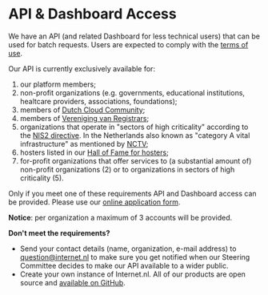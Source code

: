 # API & Dashboard Access

We have an API (and related Dashboard for less technical users) that can be used for batch requests. Users are expected to comply with the [terms of use](https://github.com/internetstandards/Internet.nl-API-docs/blob/main/terms-of-use.md). 

Our API is currently exclusively available for:
1. our platform members;
2. non-profit organizations (e.g. governments, educational institutions, healtcare providers, associations, foundations);
3. members of [Dutch Cloud Community](https://dutchcloudcommunity.nl/);
4. members of [Vereniging van Registrars](https://www.verenigingvanregistrars.nl/);
5. organizations that operate in "sectors of high criticality" according to the [NIS2 directive](https://eur-lex.europa.eu/eli/dir/2022/2555). In the Netherlands also known as "category A vital infrastructure" as mentioned by [NCTV](https://www.nctv.nl/onderwerpen/vitale-infrastructuur/overzicht-vitale-processen);
6. hosters listed in our [Hall of Fame for hosters](https://en.internet.nl/halloffame/hosters/);
7. for-profit organizations that offer services to (a substantial amount of) non-profit organizations (2) or to organizations in sectors of high criticality (5).

Only if you meet one of these requirements API and Dashboard access can be provided. Please use our [online application form](https://dashboard.internet.nl/#/signup).  

**Notice**: per organization a maximum of 3 accounts will be provided. 

**Don't meet the requirements?**
* Send your contact details (name, organization, e-mail address) to question@internet.nl to make sure you get notified when our Steering Committee decides to make our API available to a wider public.
* Create your own instance of Internet.nl. All of our products are open source and [available on GitHub](https://github.com/internetstandards).
